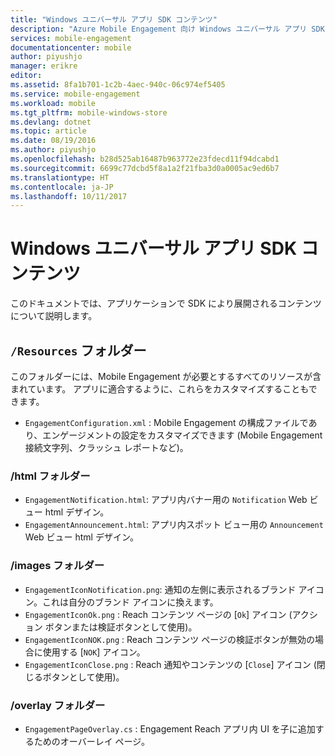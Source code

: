 ```yaml
---
title: "Windows ユニバーサル アプリ SDK コンテンツ"
description: "Azure Mobile Engagement 向け Windows ユニバーサル アプリ SDK の内容詳細"
services: mobile-engagement
documentationcenter: mobile
author: piyushjo
manager: erikre
editor: 
ms.assetid: 8fa1b701-1c2b-4aec-940c-06c974ef5405
ms.service: mobile-engagement
ms.workload: mobile
ms.tgt_pltfrm: mobile-windows-store
ms.devlang: dotnet
ms.topic: article
ms.date: 08/19/2016
ms.author: piyushjo
ms.openlocfilehash: b28d525ab16487b963772e23fdecd11f94dcabd1
ms.sourcegitcommit: 6699c77dcbd5f8a1a2f21fba3d0a0005ac9ed6b7
ms.translationtype: HT
ms.contentlocale: ja-JP
ms.lasthandoff: 10/11/2017
---
```

# <a name="windows-universal-apps-sdk-content"></a>Windows ユニバーサル アプリ SDK コンテンツ
このドキュメントでは、アプリケーションで SDK により展開されるコンテンツについて説明します。

## <a name="the-resources-folder"></a>`/Resources` フォルダー
このフォルダーには、Mobile Engagement が必要とするすべてのリソースが含まれています。 アプリに適合するように、これらをカスタマイズすることもできます。

* `EngagementConfiguration.xml` : Mobile Engagement の構成ファイルであり、エンゲージメントの設定をカスタマイズできます (Mobile Engagement 接続文字列、クラッシュ レポートなど)。

### <a name="html-folder"></a>/html フォルダー
* `EngagementNotification.html`: アプリ内バナー用の `Notification` Web ビュー html デザイン。
* `EngagementAnnouncement.html`: アプリ内スポット ビュー用の `Announcement` Web ビュー html デザイン。

### <a name="images-folder"></a>/images フォルダー
* `EngagementIconNotification.png`: 通知の左側に表示されるブランド アイコン。これは自分のブランド アイコンに換えます。
* `EngagementIconOk.png` : Reach コンテンツ ページの [`Ok`] アイコン (アクション ボタンまたは検証ボタンとして使用)。
* `EngagementIconNOK.png` : Reach コンテンツ ページの検証ボタンが無効の場合に使用する [`NOK`] アイコン。
* `EngagementIconClose.png` : Reach 通知やコンテンツの [`Close`] アイコン (閉じるボタンとして使用)。

### <a name="overlay-folder"></a>/overlay フォルダー
* `EngagementPageOverlay.cs` : Engagement Reach アプリ内 UI を子に追加するためのオーバーレイ ページ。

